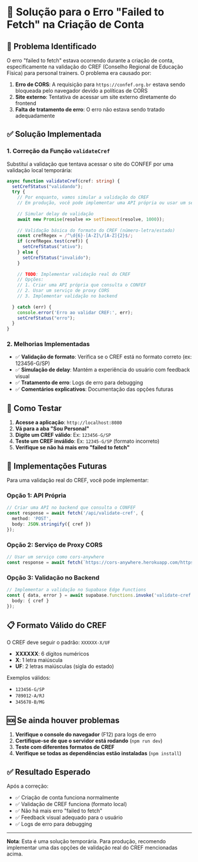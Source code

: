 # 🔧 Solução para o Erro "Failed to Fetch" na Criação de Conta

## 🚨 Problema Identificado

O erro "failed to fetch" estava ocorrendo durante a criação de conta, especificamente na validação do CREF (Conselho Regional de Educação Física) para personal trainers. O problema era causado por:

1. **Erro de CORS**: A requisição para `https://confef.org.br` estava sendo bloqueada pelo navegador devido a políticas de CORS
2. **Site externo**: Tentativa de acessar um site externo diretamente do frontend
3. **Falta de tratamento de erro**: O erro não estava sendo tratado adequadamente

## ✅ Solução Implementada

### 1. Correção da Função `validateCref`

Substituí a validação que tentava acessar o site do CONFEF por uma validação local temporária:

```typescript
async function validateCref(cref: string) {
  setCrefStatus("validando");
  try {
    // Por enquanto, vamos simular a validação do CREF
    // Em produção, você pode implementar uma API própria ou usar um serviço de proxy
    
    // Simular delay de validação
    await new Promise(resolve => setTimeout(resolve, 1000));
    
    // Validação básica do formato do CREF (número-letra/estado)
    const crefRegex = /^\d{6}-[A-Z]\/[A-Z]{2}$/;
    if (crefRegex.test(cref)) {
      setCrefStatus("ativo");
    } else {
      setCrefStatus("invalido");
    }
    
    // TODO: Implementar validação real do CREF
    // Opções:
    // 1. Criar uma API própria que consulta o CONFEF
    // 2. Usar um serviço de proxy CORS
    // 3. Implementar validação no backend
    
  } catch (err) {
    console.error('Erro ao validar CREF:', err);
    setCrefStatus("erro");
  }
}
```

### 2. Melhorias Implementadas

- ✅ **Validação de formato**: Verifica se o CREF está no formato correto (ex: 123456-G/SP)
- ✅ **Simulação de delay**: Mantém a experiência do usuário com feedback visual
- ✅ **Tratamento de erro**: Logs de erro para debugging
- ✅ **Comentários explicativos**: Documentação das opções futuras

## 🎯 Como Testar

1. **Acesse a aplicação**: `http://localhost:8080`
2. **Vá para a aba "Sou Personal"**
3. **Digite um CREF válido**: Ex: `123456-G/SP`
4. **Teste um CREF inválido**: Ex: `12345-G/SP` (formato incorreto)
5. **Verifique se não há mais erro "failed to fetch"**

## 🔮 Implementações Futuras

Para uma validação real do CREF, você pode implementar:

### Opção 1: API Própria
```typescript
// Criar uma API no backend que consulta o CONFEF
const response = await fetch('/api/validate-cref', {
  method: 'POST',
  body: JSON.stringify({ cref })
});
```

### Opção 2: Serviço de Proxy CORS
```typescript
// Usar um serviço como cors-anywhere
const response = await fetch(`https://cors-anywhere.herokuapp.com/https://confef.org.br/confef/registrados/?registro=${cref}`);
```

### Opção 3: Validação no Backend
```typescript
// Implementar a validação no Supabase Edge Functions
const { data, error } = await supabase.functions.invoke('validate-cref', {
  body: { cref }
});
```

## 📋 Formato Válido do CREF

O CREF deve seguir o padrão: `XXXXXX-X/UF`
- **XXXXXX**: 6 dígitos numéricos
- **X**: 1 letra maiúscula
- **UF**: 2 letras maiúsculas (sigla do estado)

Exemplos válidos:
- `123456-G/SP`
- `789012-A/RJ`
- `345678-B/MG`

## 🆘 Se ainda houver problemas

1. **Verifique o console do navegador** (F12) para logs de erro
2. **Certifique-se de que o servidor está rodando** (`npm run dev`)
3. **Teste com diferentes formatos de CREF**
4. **Verifique se todas as dependências estão instaladas** (`npm install`)

## ✅ Resultado Esperado

Após a correção:
- ✅ Criação de conta funciona normalmente
- ✅ Validação de CREF funciona (formato local)
- ✅ Não há mais erro "failed to fetch"
- ✅ Feedback visual adequado para o usuário
- ✅ Logs de erro para debugging

---

**Nota**: Esta é uma solução temporária. Para produção, recomendo implementar uma das opções de validação real do CREF mencionadas acima. 
